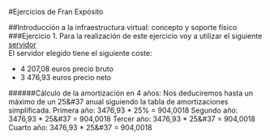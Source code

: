 #Ejercicios de Fran Expósito

##Introducción a la infraestructura virtual: concepto y soporte físico
###Ejercicio 1.
Para la realización de este ejercicio voy a utilizar el siguiente [servidor](http://www.senetic.es/product/709942-421?gclid=CjwKEAjwqamhBRDeyKKuuYztxwQSJAA1luvGNmmaBPD8uIBTFVNLdraahBwsAqJr7wJy4doFwrarLRoCeEfw_wcB)
<br />
El servidor elegido tiene el siguiente coste:
* 4 207,08 euros precio bruto
* 3 476,93 euros precio neto

######Cálculo de la amortización en 4 años:
Nos deduciremos hasta un máximo de un 25&#37 anual siguiendo la tabla de amortizaciones simplificada.
Primera año: 3476,93 * 25% = 904,0018
Segundo año: 3476,93 * 25&#37 = 904,0018
Tercer año: 3476,93 * 25&#37 = 904,0018
Cuarto año: 3476,93 * 25&#37 = 904,0018
